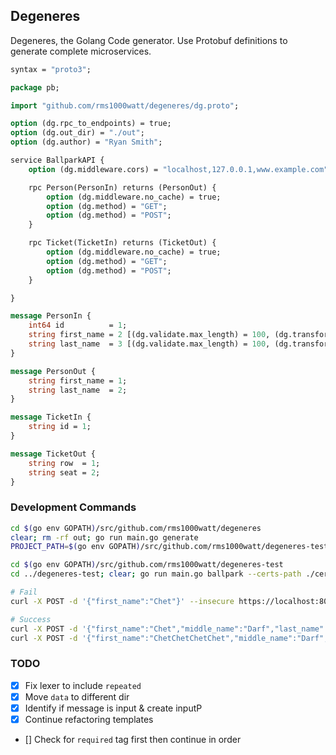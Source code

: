 ## Degeneres

Degeneres, the Golang Code generator. Use Protobuf definitions to generate complete microservices.

```proto
syntax = "proto3";

package pb;

import "github.com/rms1000watt/degeneres/dg.proto";

option (dg.rpc_to_endpoints) = true;
option (dg.out_dir) = "./out";
option (dg.author) = "Ryan Smith";

service BallparkAPI {
    option (dg.middleware.cors) = "localhost,127.0.0.1,www.example.com";

    rpc Person(PersonIn) returns (PersonOut) {
        option (dg.middleware.no_cache) = true;
        option (dg.method) = "GET";
        option (dg.method) = "POST";
    }

    rpc Ticket(TicketIn) returns (TicketOut) {
        option (dg.middleware.no_cache) = true;
        option (dg.method) = "GET";
        option (dg.method) = "POST";
    }

}

message PersonIn {
    int64 id          = 1;
    string first_name = 2 [(dg.validate.max_length) = 100, (dg.transform.truncate) = 50];
    string last_name  = 3 [(dg.validate.max_length) = 100, (dg.transform.truncate) = 50];
}

message PersonOut {
    string first_name = 1;
    string last_name  = 2;
}

message TicketIn {
    string id = 1;
}

message TicketOut {
    string row  = 1;
    string seat = 2;
}
```

### Development Commands

```sh
cd $(go env GOPATH)/src/github.com/rms1000watt/degeneres
clear; rm -rf out; go run main.go generate
PROJECT_PATH=$(go env GOPATH)/src/github.com/rms1000watt/degeneres-test bash -c 'rm -rf $PROJECT_PATH && mkdir $PROJECT_PATH  && mkdir $PROJECT_PATH/certs && cp -r out/* $PROJECT_PATH && cp -r certs/* $PROJECT_PATH/certs && cp out/.gitignore $PROJECT_PATH/'

cd $(go env GOPATH)/src/github.com/rms1000watt/degeneres-test
cd ../degeneres-test; clear; go run main.go ballpark --certs-path ./certs

# Fail
curl -X POST -d '{"first_name":"Chet"}' --insecure https://localhost:8080/person

# Success
curl -X POST -d '{"first_name":"Chet","middle_name":"Darf","last_name":"Star"}' --insecure https://localhost:8080/person
curl -X POST -d '{"first_name":"ChetChetChetChet","middle_name":"Darf","last_name":"Star","age":33,"account":123.123,"password":"pASSword"}' --insecure https://localhost:8080/person

```

### TODO

- [x] Fix lexer to include `repeated`
- [x] Move `data` to different dir
- [x] Identify if message is input & create inputP
- [x] Continue refactoring templates
- [] Check for `required` tag first then continue in order
